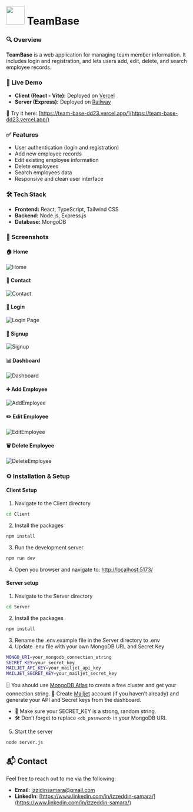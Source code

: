 # <img src="https://img.icons8.com/?size=100&id=22118&format=png&color=3953db" width="50"/> TeamBase

### 🔍 Overview
**TeamBase** is a web application for managing team member information. It includes login and registration, and lets users add, edit, delete, and search employee records.

### 🚀 Live Demo

- **Client (React - Vite):** Deployed on [Vercel](https://vercel.com)  
- **Server (Express):** Deployed on [Railway](https://railway.app)

🔗 Try it here: [https://team-base-dd23.vercel.app/](https://team-base-dd23.vercel.app/)


### ✅ Features

- User authentication (login and registration)
- Add new employee records
- Edit existing employee information
- Delete employees
- Search employees data
- Responsive and clean user interface

### 🛠️ Tech Stack

- **Frontend:** React, TypeScript, Tailwind CSS
- **Backend:** Node.js, Express.js
- **Database:** MongoDB

### 📸 Screenshots

#### 🏠 Home
![Home](https://github.com/Izzeddin-Samara/TeamBase/blob/main/Screenshots/Home.png)

#### 💬 Contact
![Contact](https://github.com/Izzeddin-Samara/TeamBase/blob/main/Screenshots/Contact.png)

#### 🔐 Login
![Login Page](https://github.com/Izzeddin-Samara/TeamBase/blob/main/Screenshots/Login.png)

#### 📝 Signup
![Signup](https://github.com/Izzeddin-Samara/TeamBase/blob/main/Screenshots/Signup.png)

#### 📊 Dashboard
![Dashboard](https://github.com/Izzeddin-Samara/TeamBase/blob/main/Screenshots/Dashboard.png)

#### ➕ Add Employee
![AddEmployee](https://github.com/Izzeddin-Samara/TeamBase/blob/main/Screenshots/AddEmployee.png)

#### ✏️ Edit Employee
![EditEmployee](https://github.com/Izzeddin-Samara/TeamBase/blob/main/Screenshots/EditEmployee.png)

#### 🗑 Delete Employee
![DeleteEmployee](https://github.com/Izzeddin-Samara/TeamBase/blob/main/Screenshots/DeleteEmployee.png)

### ⚙️ Installation & Setup

#### Client Setup

1. Navigate to the Client directory
```bash
cd Client
```

2. Install the packages
```bash
npm install
```

3. Run the development server

```bash
npm run dev
```

4. Open you browser and navigate to:
[http://localhost:5173/](http://localhost:5173/)
   

#### Server setup

1. Navigate to the Server directory
```bash
cd Server
```

2. Install the packages
```bash
npm install
```
3. Rename the .env.example file in the Server directory to .env
4. Update .env file with your own MongoDB URL and Secret Key
```bash
MONGO_URI=your_mongodb_connection_string
SECRET_KEY=your_secret_key
MAILJET_API_KEY=your_mailjet_api_key
MAILJET_SECRET_KEY=your_mailjet_secret_key

```
🗄️ You should use [MongoDB Atlas](https://www.mongodb.com/cloud/atlas) to create a free cluster and get your connection string.
📨 Create [Mailjet](https://www.mailjet.com/) account (if you haven’t already) and generate your API and Secret keys from the dashboard.

- 🔐 Make sure your SECRET_KEY is a strong, random string.
- 🛠️ Don’t forget to replace `<db_password>` in your MongoDB URI.

5. Start the server
```bash
node server.js
```

 ## 📬 Contact

Feel free to reach out to me via the following:

- **Email**: [izzidinsamara@gmail.com](mailto:izzidinsamara@gmail.com)
- **LinkedIn**: [https://www.linkedin.com/in/izzeddin-samara/](https://www.linkedin.com/in/izzeddin-samara/)












